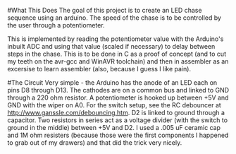 #What This Does
The goal of this project is to create an LED chase sequence using an arduino. The speed of the chase
is to be controlled by the user through a potentiometer.

This is implemented by reading the potentiometer value with the Arduino's inbuilt ADC and using that
value (scaled if necessary) to delay between steps in the chase. This is to be done in C as a proof
of concept (and to cut my teeth on the avr-gcc and WinAVR toolchain) and then in assembler as an
excersise to learn assembler (also, because I guess I like pain).

#The Circuit
Very simple - the Arduino has the anode of an LED each on pins D8 through D13. The cathodes are on a
common bus and linked to GND through a 220 ohm resistor. A potentiometer is hooked up between +5V
and GND with the wiper on A0. For the switch setup, see the RC debouncer at
http://www.ganssle.com/debouncing.htm. D2 is linked to ground through a capacitor. Two resistors in
series act as a voltage divider (with the switch to ground in the middle) between +5V and D2. I used
a .005 uF ceramic cap and 1M ohm resisters (because those were the first components I happened to
grab out of my drawers) and that did the trick very nicely.
